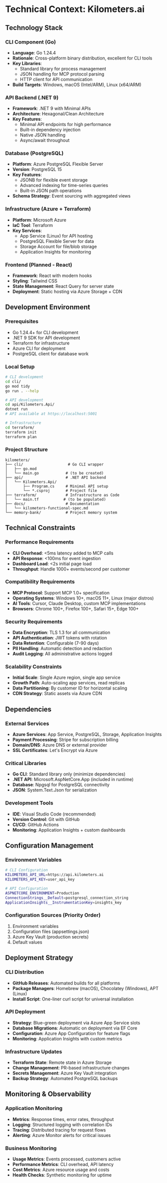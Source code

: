 # Technical Context: Kilometers.ai

## Technology Stack

### CLI Component (Go)
- **Language**: Go 1.24.4
- **Rationale**: Cross-platform binary distribution, excellent for CLI tools
- **Key Libraries**: 
  - Standard library for process management
  - JSON handling for MCP protocol parsing
  - HTTP client for API communication
- **Build Targets**: Windows, macOS (Intel/ARM), Linux (x64/ARM)

### API Backend (.NET 9)
- **Framework**: .NET 9 with Minimal APIs
- **Architecture**: Hexagonal/Clean Architecture
- **Key Features**:
  - Minimal API endpoints for high performance
  - Built-in dependency injection
  - Native JSON handling
  - Async/await throughout

### Database (PostgreSQL)
- **Platform**: Azure PostgreSQL Flexible Server
- **Version**: PostgreSQL 15
- **Key Features**:
  - JSONB for flexible event storage
  - Advanced indexing for time-series queries
  - Built-in JSON path operations
- **Schema Strategy**: Event sourcing with aggregated views

### Infrastructure (Azure + Terraform)
- **Platform**: Microsoft Azure
- **IaC Tool**: Terraform
- **Key Services**:
  - App Service (Linux) for API hosting
  - PostgreSQL Flexible Server for data
  - Storage Account for file/blob storage
  - Application Insights for monitoring

### Frontend (Planned - React)
- **Framework**: React with modern hooks
- **Styling**: Tailwind CSS
- **State Management**: React Query for server state
- **Deployment**: Static hosting via Azure Storage + CDN

## Development Environment

### Prerequisites
- Go 1.24.4+ for CLI development
- .NET 9 SDK for API development
- Terraform for infrastructure
- Azure CLI for deployment
- PostgreSQL client for database work

### Local Setup
```bash
# CLI development
cd cli/
go mod tidy
go run . --help

# API development  
cd api/Kilometers.Api/
dotnet run
# API available at https://localhost:5001

# Infrastructure
cd terraform/
terraform init
terraform plan
```

### Project Structure
```
kilometers/
├── cli/                    # Go CLI wrapper
│   ├── go.mod
│   └── main.go            # (to be created)
├── api/                   # .NET API backend
│   └── Kilometers.Api/
│       ├── Program.cs     # Minimal API setup
│       └── *.csproj       # Project file
├── terraform/             # Infrastructure as Code
│   └── main.tf           # (to be populated)
├── docs/                  # Documentation
│   └── kilometers-functional-spec.md
└── memory-bank/           # Project memory system
```

## Technical Constraints

### Performance Requirements
- **CLI Overhead**: <5ms latency added to MCP calls
- **API Response**: <100ms for event ingestion
- **Dashboard Load**: <2s initial page load
- **Throughput**: Handle 1000+ events/second per customer

### Compatibility Requirements
- **MCP Protocol**: Support MCP 1.0+ specification
- **Operating Systems**: Windows 10+, macOS 11+, Linux (major distros)
- **AI Tools**: Cursor, Claude Desktop, custom MCP implementations
- **Browsers**: Chrome 100+, Firefox 100+, Safari 15+, Edge 100+

### Security Requirements
- **Data Encryption**: TLS 1.3 for all communication
- **API Authentication**: JWT tokens with rotation
- **Data Retention**: Configurable (7-90 days)
- **PII Handling**: Automatic detection and redaction
- **Audit Logging**: All administrative actions logged

### Scalability Constraints
- **Initial Scale**: Single Azure region, single app service
- **Growth Path**: Auto-scaling app services, read replicas
- **Data Partitioning**: By customer ID for horizontal scaling
- **CDN Strategy**: Static assets via Azure CDN

## Dependencies

### External Services
- **Azure Services**: App Service, PostgreSQL, Storage, Application Insights
- **Payment Processing**: Stripe for subscription billing
- **Domain/DNS**: Azure DNS or external provider
- **SSL Certificates**: Let's Encrypt via Azure

### Critical Libraries
- **Go CLI**: Standard library only (minimize dependencies)
- **.NET API**: Microsoft.AspNetCore.App (included in runtime)
- **Database**: Npgsql for PostgreSQL connectivity
- **JSON**: System.Text.Json for serialization

### Development Tools
- **IDE**: Visual Studio Code (recommended)
- **Version Control**: Git with GitHub
- **CI/CD**: GitHub Actions
- **Monitoring**: Application Insights + custom dashboards

## Configuration Management

### Environment Variables
```bash
# CLI Configuration
KILOMETERS_API_URL=https://api.kilometers.ai
KILOMETERS_API_KEY=user_api_key

# API Configuration
ASPNETCORE_ENVIRONMENT=Production
ConnectionStrings__Default=postgresql_connection_string
ApplicationInsights__InstrumentationKey=insights_key
```

### Configuration Sources (Priority Order)
1. Environment variables
2. Configuration files (appsettings.json)
3. Azure Key Vault (production secrets)
4. Default values

## Deployment Strategy

### CLI Distribution
- **GitHub Releases**: Automated builds for all platforms
- **Package Managers**: Homebrew (macOS), Chocolatey (Windows), APT (Linux)
- **Install Script**: One-liner curl script for universal installation

### API Deployment
- **Strategy**: Blue-green deployment via Azure App Service slots
- **Database Migrations**: Automatic on deployment via EF Core
- **Configuration**: Azure App Configuration for feature flags
- **Monitoring**: Application Insights with custom metrics

### Infrastructure Updates
- **Terraform State**: Remote state in Azure Storage
- **Change Management**: PR-based infrastructure changes
- **Secrets Management**: Azure Key Vault integration
- **Backup Strategy**: Automated PostgreSQL backups

## Monitoring & Observability

### Application Monitoring
- **Metrics**: Response times, error rates, throughput
- **Logging**: Structured logging with correlation IDs
- **Tracing**: Distributed tracing for request flows
- **Alerting**: Azure Monitor alerts for critical issues

### Business Monitoring
- **Usage Metrics**: Events processed, customers active
- **Performance Metrics**: CLI overhead, API latency
- **Cost Metrics**: Azure resource usage and costs
- **Health Checks**: Synthetic monitoring for uptime 